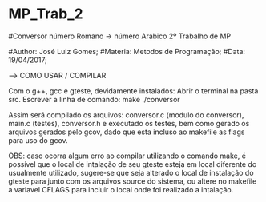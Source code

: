  # MP_Trab_2
 
#Conversor número Romano -> número Arabico
2º Trabalho de MP

#Author: José Luiz Gomes;
#Materia: Metodos de Programação;
#Data: 19/04/2017;

--> COMO USAR / COMPILAR

Com o g++, gcc e gteste, devidamente instalados:
Abrir o terminal na pasta src.
Escrever a linha de comando: make
./conversor
    
Assim será compilado os arquivos: conversor.c (modulo do conversor), main.c (testes), conversor.h
e executado os testes, bem como gerado os arquivos gerados pelo gcov, dado que esta incluso ao makefile as flags para uso do gcov.

OBS: caso ocorra algum erro ao compilar utilizando o comando make, é possível que o local de intalação de seu gteste esteja em local diferente do usualmente utilizado, sugere-se que seja alterado o local de instalação do gteste para junto com os arquivos source do sistema, ou altere no makefile a variavel CFLAGS para incluir o local onde foi realizado a intalação.
